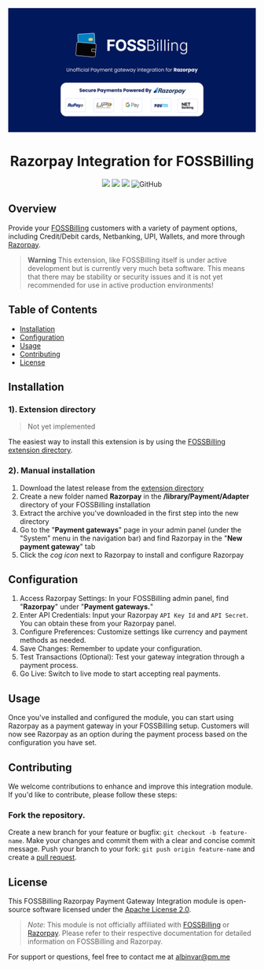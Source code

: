 <div align="center">
  <img src="https://raw.githubusercontent.com/albinvar/assets/main/fossbilling/rzp-foss-banner.png" alt="Razorpay for FOSSBilling">
  <h1>Razorpay Integration for FOSSBilling</h1>
  <!--   <img src="http://extensions.fossbilling.org/api/extension/Razorpay/badges/version" alt="Extension version"> -->
  <!--   <img src="http://extensions.fossbilling.org/api/extension/Razorpay/badges/min_fossbilling_version" alt="Minimum FOSSBilling version"> -->
  <img src="https://img.shields.io/github/v/release/albinvar/Razorpay-FOSSBilling">
  <img src="https://img.shields.io/github/downloads/albinvar/Razorpay-FOSSBilling/total">
  <img src="https://img.shields.io/github/repo-size/albinvar/Razorpay-FOSSBilling">
  <img alt="GitHub" src="https://img.shields.io/github/license/albinvar/Razorpay-FOSSBilling">
</div>

## Overview
Provide your [FOSSBilling](https://fossbilling.org) customers with a variety of payment options, including Credit/Debit cards, Netbanking, UPI, Wallets, and more through [Razorpay](https://razorpay.com).

> **Warning**
> This extension, like FOSSBilling itself is under active development but is currently very much beta software. This means that there may be stability or security issues and it is not yet recommended for use in active production environments!

## Table of Contents
- [Installation](#installation)
- [Configuration](#configuration)
- [Usage](#usage)
- [Contributing](#contributing)
- [License](#license)

## Installation

### 1). Extension directory
> Not yet implemented
> 
The easiest way to install this extension is by using the [FOSSBilling extension directory](https://extensions.fossbilling.org/extension/Razorpay).

### 2). Manual installation
1. Download the latest release from the [extension directory](https://extensions.fossbilling.org/extension/Razorpay)
2. Create a new folder named **Razorpay** in the **/library/Payment/Adapter** directory of your FOSSBilling installation
3. Extract the archive you've downloaded in the first step into the new directory
4. Go to the "**Payment gateways**" page in your admin panel (under the "System" menu in the navigation bar) and find Razorpay in the "**New payment gateway**" tab
5. Click the *cog icon* next to Razorpay to install and configure Razorpay


## Configuration
1. Access Razorpay Settings: In your FOSSBilling admin panel, find "**Razorpay**" under "**Payment gateways.**"
1. Enter API Credentials: Input your Razorpay `API Key Id` and `API Secret`. You can obtain these from your Razorpay panel.
1. Configure Preferences: Customize settings like currency and payment methods as needed.
1. Save Changes: Remember to update your configuration.
1. Test Transactions (Optional): Test your gateway integration through a payment process.
1. Go Live: Switch to live mode to start accepting real payments.

## Usage
Once you've installed and configured the module, you can start using Razorpay as a payment gateway in your FOSSBilling setup. Customers will now see Razorpay as an option during the payment process based on the configuration you have set.

## Contributing
We welcome contributions to enhance and improve this integration module. If you'd like to contribute, please follow these steps:

### Fork the repository.
Create a new branch for your feature or bugfix: `git checkout -b feature-name`.
Make your changes and commit them with a clear and concise commit message.
Push your branch to your fork: `git push origin feature-name` and create a [pull request](https://github.com/albinvar/Razorpay-FOSSBilling/pulls).

## License
This FOSSBilling Razorpay Payment Gateway Integration module is open-source software licensed under the [Apache License 2.0](LICENSE).

> *Note*: This module is not officially affiliated with [FOSSBilling](https://fossbilling.org) or [Razorpay](https://razorpay.com). Please refer to their respective documentation for detailed information on FOSSBilling and Razorpay.

For support or questions, feel free to contact me at albinvar@pm.me
